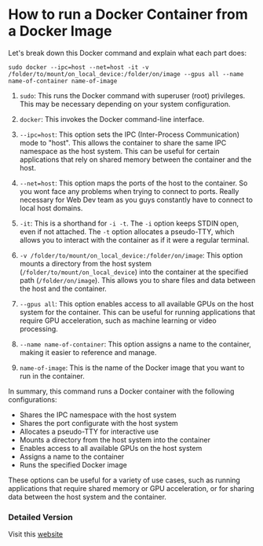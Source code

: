 # How to run a Docker Container from a Docker Image

Let's break down this Docker command and explain what each part does:

```
sudo docker --ipc=host --net=host -it -v /folder/to/mount/on_local_device:/folder/on/image --gpus all --name name-of-container name-of-image
```

1. `sudo`: This runs the Docker command with superuser (root) privileges. This may be necessary depending on your system configuration.

2. `docker`: This invokes the Docker command-line interface.

3. `--ipc=host`: This option sets the IPC (Inter-Process Communication) mode to "host". This allows the container to share the same IPC namespace as the host system. This can be useful for certain applications that rely on shared memory between the container and the host.
   
4. `--net=host`: This option maps the ports of the host to the container. So you wont face any problems when trying to connect to ports. Really necessary for Web Dev team as you guys constantly have to connect to local host domains.

5. `-it`: This is a shorthand for `-i -t`. The `-i` option keeps STDIN open, even if not attached. The `-t` option allocates a pseudo-TTY, which allows you to interact with the container as if it were a regular terminal.

6. `-v /folder/to/mount/on_local_device:/folder/on/image`: This option mounts a directory from the host system (`/folder/to/mount/on_local_device`) into the container at the specified path (`/folder/on/image`). This allows you to share files and data between the host and the container.

7. `--gpus all`: This option enables access to all available GPUs on the host system for the container. This can be useful for running applications that require GPU acceleration, such as machine learning or video processing.

8. `--name name-of-container`: This option assigns a name to the container, making it easier to reference and manage.

9.  `name-of-image`: This is the name of the Docker image that you want to run in the container.

In summary, this command runs a Docker container with the following configurations:

- Shares the IPC namespace with the host system
- Shares the port configurate with the host system
- Allocates a pseudo-TTY for interactive use
- Mounts a directory from the host system into the container
- Enables access to all available GPUs on the host system
- Assigns a name to the container
- Runs the specified Docker image

These options can be useful for a variety of use cases, such as running applications that require shared memory or GPU acceleration, or for sharing data between the host system and the container.


### Detailed Version

Visit this [website](https://docs.docker.com/engine/reference/run/)
